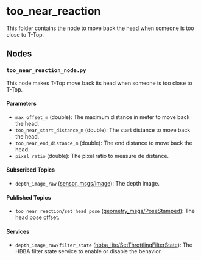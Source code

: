 # too_near_reaction

This folder contains the node to move back the head when someone is too close to T-Top.

## Nodes

### `too_near_reaction_node.py`

This node makes T-Top move back its head when someone is too close to T-Top.

#### Parameters

- `max_offset_m` (double): The maximum distance in meter to move back the head.
- `too_near_start_distance_m` (double): The start distance to move back the head.
- `too_near_end_distance_m` (double): The end distance to move back the head.
- `pixel_ratio` (double): The pixel ratio to measure de distance.

#### Subscribed Topics

- `depth_image_raw` ([sensor_msgs/Image](http://docs.ros.org/en/noetic/api/sensor_msgs/html/msg/Image.html)): The depth image.

#### Published Topics

- `too_near_reaction/set_head_pose` ([geometry_msgs/PoseStamped](http://docs.ros.org/en/noetic/api/geometry_msgs/html/msg/PoseStamped.html)):
  The head pose offset.

#### Services

- `depth_image_raw/filter_state` ([hbba_lite/SetThrottlingFilterState](../../hbba_lite/srv/SetThrottlingFilterState.srv)): The HBBA filter
  state service to enable or disable the behavior.
